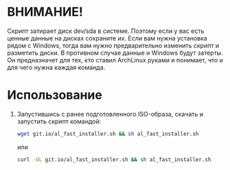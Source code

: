 # ВНИМАНИЕ!
Скрипт затирает диск dev/sda в системе. Поэтому если у вас есть ценные данные на дисках сохраните их. Если вам нужна установка рядом с Windows, тогда вам нужно предварительно изменить скрипт и разметить диски. В противном случае данные и Windows будут затерты. Он предназначет для тех, кто ставил ArchLinux руками и понимает, что и для чего нужна каждая команда. 

# Использование 
1) Запустившись с ранее подготовленного ISO-образа, скачать и запустить скрипт командой:

   ```bash 
   wget git.io/al_fast_installer.sh && sh al_fast_installer.sh
   ```
   или
   
    ```bash
   curl -OL git.io/al_fast_installer.sh && sh al_fast_installer.sh
   ```